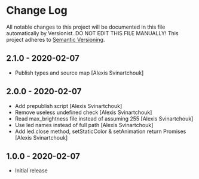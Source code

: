 # Change Log

All notable changes to this project will be documented in this file
automatically by Versionist. DO NOT EDIT THIS FILE MANUALLY!
This project adheres to [Semantic Versioning](http://semver.org/).

## 2.1.0 - 2020-02-07

* Publish types and source map [Alexis Svinartchouk]

## 2.0.0 - 2020-02-07

* Add prepublish script [Alexis Svinartchouk]
* Remove useless undefined check [Alexis Svinartchouk]
* Read max_brightness file instead of assuming 255 [Alexis Svinartchouk]
* Use led names instead of full path [Alexis Svinartchouk]
* Add led.close method, setStaticColor & setAnimation return Promises [Alexis Svinartchouk]

## 1.0.0 - 2020-02-07

* Initial release
